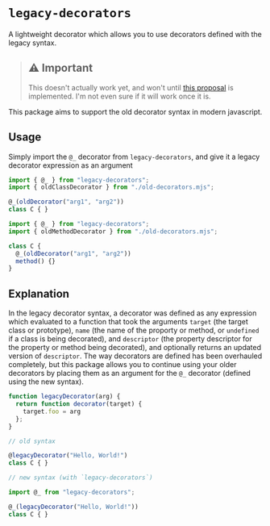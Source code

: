 # `legacy-decorators`

A lightweight decorator which allows you to use decorators defined with the legacy syntax.

> ## :warning: Important
>
> This doesn't actually work yet, and won't until [this proposal](https://github.com/tc39/proposal-decorators) is implemented. I'm not even sure if it will work once it is.

This package aims to support the old decorator syntax in modern javascript.

## Usage

Simply import the `@_` decorator from `legacy-decorators`, and give it a legacy decorator expression as an argument

```js
import { @_ } from "legacy-decorators";
import { oldClassDecorator } from "./old-decorators.mjs";

@_(oldDecorator("arg1", "arg2"))
class C { }

```

```js
import { @_ } from "legacy-decorators";
import { oldMethodDecorator } from "./old-decorators.mjs";

class C {
  @_(oldDecorator("arg1", "arg2"))
  method() {}
}

```

## Explanation

In the legacy decorator syntax, a decorator was defined as any expression which evaluated to a function that took the arguments `target` (the target class or prototype), `name` (the name of the proporty or method, or `undefined` if a class is being decorated), and `descriptor` (the property descriptor for the property or method being decorated), and optionally returns an updated version of `descriptor`. The way decorators are defined has been overhauled completely, but this package allows you to continue using your older decorators by placing them as an argument for the `@_` decorator (defined using the new syntax).


```js
function legacyDecorator(arg) {
  return function decorator(target) {
    target.foo = arg
  };
}

// old syntax

@legacyDecorator("Hello, World!")
class C { }

// new syntax (with `legacy-decorators`)

import @_ from "legacy-decorators";

@_(legacyDecorator("Hello, World!"))
class C { }

```
